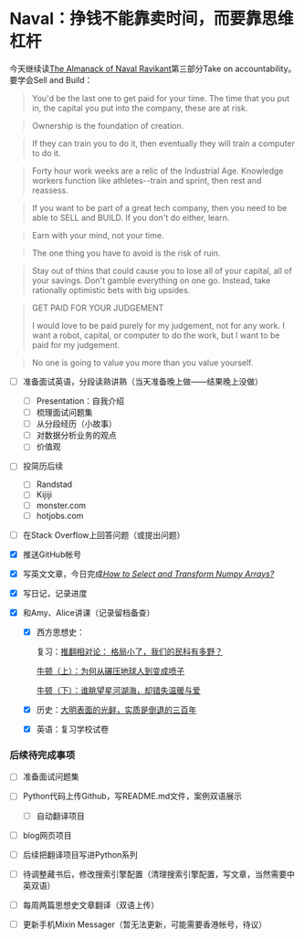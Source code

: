 # Naval：挣钱不能靠卖时间，而要靠思维杠杆


今天继续读[The Almanack of Naval Ravikant](https://doraemonj.github.io/docs/b15_the_almanack_of_naval_ravikant_final/The-Almanack-of-Naval-Ravikant_Final.pdf)第三部分Take on accountability。要学会Sell and Build：

>   You'd be the last one to get paid for your time. The time that you put in, the capital you put into the company, these are at risk.

>   Ownership is the foundation of creation.

>   If they can train you to do it, then eventually they will train a computer to do it.

>   Forty hour work weeks are a relic of the Industrial Age. Knowledge workers function like athletes--train and sprint, then rest and reassess.

>   If you want to be part of a great tech company, then you need to be able to SELL and BUILD. If you don't do either, learn.

>   Earn with your mind, not your time.

>   The one thing you have to avoid is the risk of ruin.

>   Stay out of thins that could cause you to lose all of your capital, all of your savings. Don't gamble everything on one go. Instead, take rationally optimistic bets with big upsides.

>   GET PAID FOR YOUR JUDGEMENT
>
>   I would love to be paid purely for my judgement, not for any work. I want a robot, capital, or computer to do the work, but I want to be paid for my judgement.

>   No one is going to value you more than you value yourself.

-   [ ] 准备面试英语，分段读熟讲熟（当天准备晚上做——结果晚上没做）

    -   [ ] Presentation：自我介绍
    -   [ ] 梳理面试问题集
    -   [ ] 从分段经历（小故事）
    -   [ ] 对数据分析业务的观点
    -   [ ] 价值观
    
-   [ ] 投简历后续
    -   [ ] Randstad
    -   [ ] Kijiji
    -   [ ] monster.com
    -   [ ] hotjobs.com
    
-   [ ] 在Stack Overflow上回答问题（或提出问题）

-   [x] 推送GitHub帐号

-   [x] 写英文文章，今日完成[*How to Select and Transform Numpy Arrays?*](https://doraemonj.github.io/a_python_003/)

-   [x] 写日记，记录进度

-   [x] 和Amy、Alice讲课（记录留档备查）

    -   [x] 西方思想史：

        复习：[推翻相对论： 格局小了，我们的民科有多野？](https://www.youtube.com/watch?v=a6hrS-0ntVQ)

        [牛顿（上）：为何从碾压地球人到变成喷子](https://www.ixigua.com/6977560674838774275?logTag=5a699d24b1b6c3337cd1)
    
        [牛顿（下）：谁眺望星河湖海，却错失温暖与爱](https://www.ixigua.com/6977562548828799526?logTag=d8d34b88114399297aad)
    
    -   [x] 历史：[大明表面的光鲜，实质是倒退的三百年](https://mp.weixin.qq.com/s/2M6rk-c28Dsv4hnI_KYQPA)
    
    -   [x] 英语：复习学校试卷


### 后续待完成事项

-   [ ] 准备面试问题集
-   [ ] Python代码上传Github，写README.md文件，案例双语展示

    -   [ ] 自动翻译项目
-   [ ] blog网页项目
-   [ ] 后续把翻译项目写进Python系列

-   [ ] 待调整藏书后，修改搜索引擎配置（清理搜索引擎配置，写文章，当然需要中英双语）
-   [ ] 每周两篇思想史文章翻译（双语上传）

-   [ ] 更新手机Mixin Messager（暂无法更新，可能需要香港帐号，待议）

